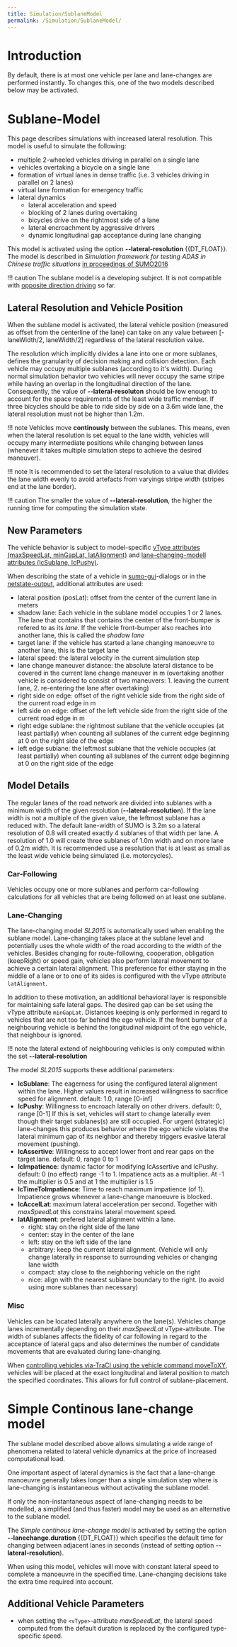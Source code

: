 ```yaml
---
title: Simulation/SublaneModel
permalink: /Simulation/SublaneModel/
---
```


# Introduction

By default, there is at most one vehicle per lane and lane-changes are
performed instantly. To changes this, one of the two models described
below may be activated.

# Sublane-Model

This page describes simulations with increased lateral resolution. This
model is useful to simulate the following:

- multiple 2-wheeled vehicles driving in parallel on a single lane
- vehicles overtaking a bicycle on a single lane
- formation of virtual lanes in dense traffic (i.e. 3 vehicles driving
in parallel on 2 lanes)
- virtual lane formation for emergency traffic
- lateral dynamics
  - lateral acceleration and speed
  - blocking of 2 lanes during overtaking
  - bicycles drive on the rightmost side of a lane
  - lateral encroachment by aggressive drivers
  - dynamic longitudinal gap acceptance during lane changing

This model is activated using the option **--lateral-resolution** {{DT_FLOAT}}. The model is described in
*Simulation framework for testing ADAS in Chinese traffic situations*
[in proceedings of
SUMO2016](http://elib.dlr.de/106342/1/SUMOconference_proceedings_2016.pdf)

!!! caution
    The sublane model is a developing subject. It is not compatible with [opposite direction driving](../Simulation/OppositeDirectionDriving.md) so far.

## Lateral Resolution and Vehicle Position
When the sublane model is activated, the lateral vehicle position (measured as offset from the centerline of the lane) can take on any value between [-laneWidth/2, laneWidth/2] regardless of the lateral resolution value.

The resolution which implicitly divides a lane into one or more sublanes, defines the granularity of decision making and collision detection. Each vehicle may occupy multiple sublanes (according to it's width).
During normal simulation behavior two vehicles will never occupy the same stripe while having an overlap in the longitudinal direction of the lane. Consequently, the value of **--lateral-resoluton** should be low enough to account for the space requirements of the least wide traffic member.
If three bicycles should be able to ride side by side on a 3.6m wide lane, the lateral resolution must not be higher than 1.2m.

!!! note
    Vehicles move **continously** between the sublanes. This means, even when the lateral resolution is set equal to the lane width, vehicles will occupy many intermediate positions while changing between lanes (whenever it takes multiple simulation steps to achieve the desired maneuver).

!!! note
    It is recommended to set the lateral resolution to a value that divides the lane width evenly to avoid artefacts from varyings stripe width (stripes end at the lane border).

!!! caution
    The smaller the value of **--lateral-resolution**, the higher the running time for computing the simulation state.

## New Parameters

The vehicle behavior is subject to model-specific [vType attributes
(maxSpeedLat, minGapLat,
latAlignment)](../Definition_of_Vehicles,_Vehicle_Types,_and_Routes.md#vehicle_types)
and [lane-changing-modell attributes (lcSublane,
lcPushy)](../Definition_of_Vehicles,_Vehicle_Types,_and_Routes.md#lane-changing_models).

When describing the state of a vehicle in
[sumo-gui](../sumo-gui.md)-dialogs or in the
[netstate-output](../Simulation/Output/RawDump.md), additional
attributes are used:

- lateral position (posLat): offset from the center of the current
  lane in meters
- shadow lane: Each vehicle in the sublane model occupies 1 or 2
  lanes. The lane that contains that contains the center of the
  front-bumper is refered to as its *lane*. If the vehicle
  front-bumper also reaches into another lane, this is called the
  *shadow lane*
- target lane: if the vehicle has started a lane changing manoeuvre to
  another lane, this is the target lane
- lateral speed: the lateral velocity in the current simulation step
- lane change maneuver distance: the absolute lateral distance to be
  covered in the current lane change maneuver in m (overtaking another
  vehicle is considered to consist of two maneuvers: 1. leaving the
  current lane, 2. re-entering the lane after overtaking)
- right side on edge: offset of the right vehicle side from the right
  side of the current road edge in m
- left side on edge: offset of the left vehicle side from the right
  side of the current road edge in m
- right edge sublane: the rightmost sublane that the vehicle occupies
  (at least partially) when counting all sublanes of the current edge
  beginning at 0 on the right side of the edge
- left edge sublane: the leftmost sublane that the vehicle occupies
  (at least partially) when counting all sublanes of the current edge
  beginning at 0 on the right side of the edge

## Model Details

The regular lanes of the road network are divided into sublanes with a
minimum width of the given resolution (**--lateral-resolution**). If the lane width is not a
multiple of the given value, the leftmost sublane has a reduced with.
The default lane-width of SUMO is 3.2m so a lateral resolution of 0.8
will created exactly 4 sublanes of that width per lane. A resolution of
1.0 will create three sublanes of 1.0m width and on more lane of 0.2m
width. It is recommended use a resolution that is at least as small as
the least wide vehicle being simulated (i.e. motorcycles).

### Car-Following

Vehicles occupy one or more sublanes and perform car-following
calculations for all vehicles that are being followed on at least one
sublane.

### Lane-Changing

The lane-changing model *SL2015* is automatically used when enabling the
sublane model. Lane-changing takes place at the sublane level and
potentially uses the whole width of the road according to the width of
the vehicles. Besides changing for route-following, cooperation,
obligation (keepRight) or speed gain, vehicles also perform lateral
movement to achieve a certain lateral alignment. This preference for
either staying in the middle of a lane or to one of its sides is
configured with the vType attribute `latAlignment`.

In addition to these motivation, an additional behavioral layer is
responsible for maintaining safe lateral gaps. The desired gap can be
set using the vType attribute `minGapLat`. Distances keeping is only performed in
regard to vehicles that are not too far behind the ego vehicle. If the
front bumper of a neighbouring vehicle is behind the longitudinal
midpoint of the ego vehicle, that neighbour is ignored.

!!! note
    the lateral extend of neighbouring vehicles is only computed within the set **--lateral-resolution**

The model *SL2015* supports these additional parameters:

- **lcSublane**: The eagerness for using the configured lateral
alignment within the lane. Higher values result in increased
willingness to sacrifice speed for alignment. default: 1.0, range
\[0-inf\]
- **lcPushy**: Willingness to encroach laterally on other drivers.
default: 0, range \[0-1\] If this is set, vehicles will start to
change laterally even though their target sublanes(s) are still
occupied. For urgent (strategic) lane-changes this produces behavior
where the ego vehicle violates the lateral minimum gap of its
neighbor and thereby triggers evasive lateral movement (pushing).
- **lcAssertive**: Willingness to accept lower front and rear gaps on
the target lane. default: 0, range 0 to 1
- **lcImpatience**: dynamic factor for modifying lcAssertive and
lcPushy. default: 0 (no effect) range -1 to 1. Impatience acts as a
multiplier. At -1 the multiplier is 0.5 and at 1 the multiplier is
1.5
- **lcTimeToImpatience**: Time to reach maximum impatience (of 1).
Impatience grows whenever a lane-change manoeuvre is blocked.
- **lcAccelLat**: maximum lateral acceleration per second. Together
with *maxSpeedLat* this constrains lateral movement speed.
- **latAlignment**: prefered lateral alignment within a lane.
  - right: stay on the right side of the lane
  - center: stay in the center of the lane
  - left: stay on the left side of the lane
  - arbitrary: keep the current lateral alignment. (Vehicle will
    only change laterally in response to surrounding vehicles or
    changing lane width
  - compact: stay close to the neighboring vehicle on the right
  - nice: align with the nearest sublane boundary to the right. (to
    avoid using more sublanes than necessary)

### Misc

Vehicles can be located laterally anywhere on the lane(s). Vehicles
change lanes incrementally depending on their *maxSpeedLat*
vType-attribute. The width of sublanes affects the fidelity of car
following in regard to the acceptance of lateral gaps and also
determines the number of candidate movements that are evaluated during
lane-changing.

When [controlling vehicles via-TraCI using the vehicle command
moveToXY](../TraCI/Change_Vehicle_State.md#move_to_xy_0xb4),
vehicles will be placed at the exact longitudinal and lateral position
to match the specified coordinates. This allows for full control of
sublane-placement.

# Simple Continous lane-change model

The sublane model described above allows simulating a wide range of
phenomena related to lateral vehicle dynamics at the price of increased
computational load.

One important aspect of lateral dynamics is the fact that a lane-change
manoeuvre generally takes longer than a single simulation step where is
lane-changing is instantaneous without activating the sublane model.

If only the non-instantaneous aspect of lane-changing needs to be
modelled, a simplified (and thus faster) model may be used as an
alternative to the sublane model.

The *Simple continous lane-change model* is activated by setting the
option **--lanechange.duration** {{DT_FLOAT}} which specifies the default time for changing between adjacent
lanes in seconds (instead of setting option **--lateral-resolution**).

When using this model, vehicles will move with constant lateral speed to
complete a manoeuvre in the specified time. Lane-changing decisions take
the extra time required into account.

## Additional Vehicle Parameters

- when setting the `<vType>`-attribute *maxSpeedLat*, the lateral speed
  computed from the default duration is replaced by the configured
  type-specific speed.